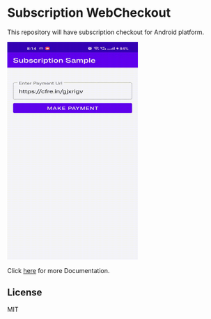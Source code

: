 # Subscription WebCheckout
This repository will have subscription checkout for Android platform.

<img src="media/sample.gif" alt="Subscription Sample" width="300" height="500"/>

Click [here](https://docs.cashfree.com/docs/) for more Documentation.

## License

MIT
